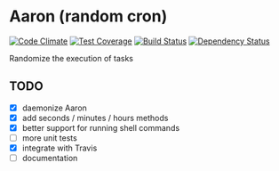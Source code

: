 # Aaron (random cron)

[![Code Climate](https://codeclimate.com/github/legion-of-bots/aaron/badges/gpa.svg)](https://codeclimate.com/github/legion-of-bots/aaron) [![Test Coverage](https://codeclimate.com/github/legion-of-bots/aaron/badges/coverage.svg)](https://codeclimate.com/github/legion-of-bots/aaron) [![Build Status](https://travis-ci.org/legion-of-bots/aaron.svg?branch=master)](https://travis-ci.org/legion-of-bots/aaron) [![Dependency Status](https://gemnasium.com/legion-of-bots/aaron.svg)](https://gemnasium.com/legion-of-bots/aaron)

Randomize the execution of tasks

## TODO

- [x] daemonize Aaron
- [x] add seconds / minutes / hours methods
- [x] better support for running shell commands
- [ ] more unit tests
- [x] integrate with Travis
- [ ] documentation
